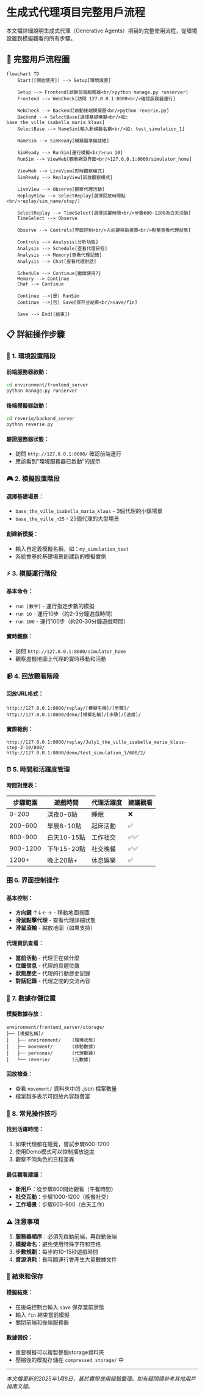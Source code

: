 # 生成式代理項目完整用戶流程

本文檔詳細說明生成式代理（Generative Agents）項目的完整使用流程，從環境設置到模擬觀看的所有步驟。

## 🔄 完整用戶流程圖

```mermaid
flowchart TD
    Start([開始使用]) --> Setup[環境設置]
    
    Setup --> Frontend[啟動前端服務器<br/>python manage.py runserver]
    Frontend --> WebCheck[訪問 127.0.0.1:8000<br/>確認服務器運行]
    
    WebCheck --> Backend[啟動後端模擬器<br/>python reverie.py]
    Backend --> SelectBase[選擇基礎模擬<br/>如: base_the_ville_isabella_maria_klaus]
    SelectBase --> NameSim[輸入新模擬名稱<br/>如: test_simulation_1]
    
    NameSim --> SimReady[模擬器準備就緒]
    
    SimReady --> RunSim[運行模擬<br/>run 10]
    RunSim --> ViewWeb[觀看網頁界面<br/>127.0.0.1:8000/simulator_home]
    
    ViewWeb --> LiveView[即時觀察模式]
    SimReady --> ReplayView[回放觀察模式]
    
    LiveView --> Observe[觀察代理活動]
    ReplayView --> SelectReplay[選擇回放時間點<br/>replay/sim_name/step/]
    
    SelectReplay --> TimeSelect[選擇活躍時間<br/>步驟600-1200為白天活動]
    TimeSelect --> Observe
    
    Observe --> Controls[界面控制<br/>方向鍵移動視圖<br/>點擊查看代理狀態]
    
    Controls --> Analysis[分析功能]
    Analysis --> Schedule[查看代理日程]
    Analysis --> Memory[查看代理記憶] 
    Analysis --> Chat[查看代理對話]
    
    Schedule --> Continue{繼續使用?}
    Memory --> Continue
    Chat --> Continue
    
    Continue -->|是| RunSim
    Continue -->|否| Save[保存並結束<br/>save/fin]
    
    Save --> End([結束])
```

## 📋 詳細操作步驟

### 🚀 1. 環境設置階段

#### 前端服務器啟動：
```bash
cd environment/frontend_server
python manage.py runserver
```

#### 後端模擬器啟動：
```bash
cd reverie/backend_server  
python reverie.py
```

#### 驗證服務器狀態：
- 訪問 `http://127.0.0.1:8000/` 確認前端運行
- 應該看到"環境服務器已啟動"的提示

### 🎮 2. 模擬設置階段

#### 選擇基礎場景：
- `base_the_ville_isabella_maria_klaus` - 3個代理的小鎮場景
- `base_the_ville_n25` - 25個代理的大型場景

#### 創建新模擬：
- 輸入自定義模擬名稱，如：`my_simulation_test`
- 系統會基於基礎場景創建新的模擬實例

### ⚡ 3. 模擬運行階段

#### 基本命令：
- `run [數字]` - 運行指定步數的模擬
- `run 10` - 運行10步（約2-3分鐘遊戲時間）
- `run 100` - 運行100步（約20-30分鐘遊戲時間）

#### 實時觀察：
- 訪問 `http://127.0.0.1:8000/simulator_home`
- 觀察虛擬地圖上代理的實時移動和活動

### 📹 4. 回放觀看階段

#### 回放URL格式：
```
http://127.0.0.1:8000/replay/[模擬名稱]/[步驟]/
http://127.0.0.1:8000/demo/[模擬名稱]/[步驟]/[速度]/
```

#### 實際範例：
```
http://127.0.0.1:8000/replay/July1_the_ville_isabella_maria_klaus-step-3-10/800/
http://127.0.0.1:8000/demo/test_simulation_1/600/2/
```

### ⏰ 5. 時間和活躍度管理

#### 時間對應表：
| 步驟範圍 | 遊戲時間 | 代理活躍度 | 建議觀看 |
|---------|----------|-----------|----------|
| 0-200   | 深夜0-6點 | 睡眠 | ❌ |
| 200-600 | 早晨6-10點 | 起床活動 | ✅ |
| 600-900 | 白天10-15點 | 工作社交 | ✅✅ |
| 900-1200 | 下午15-20點 | 社交晚餐 | ✅✅ |
| 1200+ | 晚上20點+ | 休息娛樂 | ✅ |

### 🎛️ 6. 界面控制操作

#### 基本控制：
- **方向鍵** ↑↓←→ - 移動地圖視圖
- **滑鼠點擊代理** - 查看代理詳細狀態
- **滑鼠滾輪** - 縮放地圖（如果支持）

#### 代理資訊查看：
- **當前活動** - 代理正在做什麼
- **位置信息** - 代理的具體位置
- **狀態歷史** - 代理的行動歷史記錄
- **對話記錄** - 代理之間的交流內容

### 💾 7. 數據存儲位置

#### 模擬數據存放：
```
environment/frontend_server/storage/
├── [模擬名稱]/
│   ├── environment/    (環境狀態)
│   ├── movement/       (移動數據)
│   ├── personas/       (代理數據)
│   └── reverie/        (元數據)
```

#### 回放檢查：
- 查看 `movement/` 資料夾中的 .json 檔案數量
- 檔案越多表示可回放內容越豐富

### 🔧 8. 常見操作技巧

#### 找到活躍時間：
1. 如果代理都在睡覺，嘗試步驟600-1200
2. 使用Demo模式可以控制播放速度
3. 觀察不同角色的日程差異

#### 最佳觀看建議：
- **新用戶**：從步驟800開始觀看（午餐時間）
- **社交互動**：步驟1000-1200（晚餐社交）
- **工作場景**：步驟600-900（白天工作）

### ⚠️ 注意事項

1. **服務器順序**：必須先啟動前端，再啟動後端
2. **模擬命名**：避免使用特殊字符和空格
3. **步數規劃**：每步約10-15秒遊戲時間
4. **資源消耗**：長時間運行會產生大量數據文件

### 🏁 結束和保存

#### 模擬結束：
- 在後端控制台輸入 `save` 保存當前狀態
- 輸入 `fin` 結束當前模擬
- 關閉前端和後端服務器

#### 數據備份：
- 重要模擬可以複製整個storage資料夾
- 壓縮後的模擬存儲在 `compressed_storage/` 中

---

*本文檔更新於2025年1月8日，基於實際使用經驗整理。如有疑問請參考其他用戶指南文檔。*
